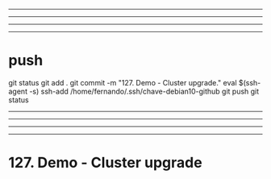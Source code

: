
------------------------------------------------------------------------------------------------------------------------------------------------------
------------------------------------------------------------------------------------------------------------------------------------------------------
------------------------------------------------------------------------------------------------------------------------------------------------------
------------------------------------------------------------------------------------------------------------------------------------------------------
# push

git status
git add .
git commit -m "127. Demo - Cluster upgrade."
eval $(ssh-agent -s)
ssh-add /home/fernando/.ssh/chave-debian10-github
git push
git status



------------------------------------------------------------------------------------------------------------------------------------------------------
------------------------------------------------------------------------------------------------------------------------------------------------------
------------------------------------------------------------------------------------------------------------------------------------------------------
------------------------------------------------------------------------------------------------------------------------------------------------------
# 127. Demo - Cluster upgrade